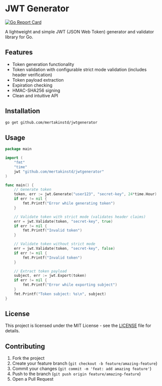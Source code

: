# JWT Generator

[![Go Report Card](https://goreportcard.com/badge/github.com/mertakinstd/jwtgenerator)](https://goreportcard.com/report/github.com/mertakinstd/jwtgenerator)

A lightweight and simple JWT (JSON Web Token) generator and validator library for Go.

## Features

- Token generation functionality
- Token validation with configurable strict mode validation (includes header verification)
- Token payload extraction
- Expiration checking
- HMAC-SHA256 signing
- Clean and intuitive API

## Installation

```bash
go get github.com/mertakinstd/jwtgenerator
```

## Usage

```go
package main

import (
    "fmt"
    "time"
    jwt "github.com/mertakinstd/jwtgenerator"
)

func main() {
    // Generate token
    token, err := jwt.Generate("user123", "secret-key", 24*time.Hour)
    if err != nil {
        fmt.Printf("Error while generating token")
    }

    // Validate token with strict mode (validates header claims)
    err = jwt.Validate(token, "secret-key", true)
    if err != nil {
        fmt.Printf("Invalid token")
    }

    // Validate token without strict mode
    err = jwt.Validate(token, "secret-key", false)
    if err != nil {
        fmt.Printf("Invalid token")
    }

    // Extract token payload
    subject, err := jwt.Export(token)
    if err != nil {
        fmt.Printf("Error while exporting subject")
    }
    fmt.Printf("Token subject: %s\n", subject)
}
```

## License

This project is licensed under the MIT License - see the [LICENSE](LICENSE) file for details.

## Contributing

1. Fork the project
2. Create your feature branch (`git checkout -b feature/amazing-feature`)
3. Commit your changes (`git commit -m 'feat: add amazing feature'`)
4. Push to the branch (`git push origin feature/amazing-feature`)
5. Open a Pull Request
